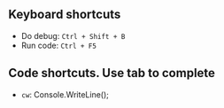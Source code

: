 ## Keyboard shortcuts

- Do debug: `Ctrl + Shift + B`
- Run code: `Ctrl + F5`

## Code shortcuts. Use tab to complete

- `cw`: Console.WriteLine();
